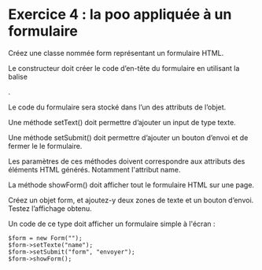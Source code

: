 # Exercice 4 : la poo appliquée à un formulaire

Créez une classe nommée form représentant un formulaire HTML.

Le constructeur doit créer le code d’en-tête du formulaire en utilisant la balise <form>.

Le code du formulaire sera stocké dans l’un des attributs de l’objet.

Une méthode setText() doit permettre d’ajouter un input de type texte.

Une méthode setSubmit() doit permettre d’ajouter un bouton d’envoi et de fermer le le formulaire.

Les paramètres de ces méthodes doivent correspondre aux attributs des éléments HTML générés. Notamment l'attribut name.

La méthode showForm() doit afficher tout le formulaire HTML sur une page.

Créez un objet form, et ajoutez-y deux zones de texte et un bouton d’envoi. Testez l’affichage obtenu.

Un code de ce type doit afficher un formulaire simple à l'écran :

```
$form = new Form("");
$form->setTexte("name");
$form->setSubmit("form", "envoyer");
$form->showForm();

```
